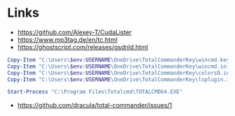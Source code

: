 # Links

- https://github.com/Alexey-T/CudaLister
- https://www.mp3tag.de/en/tc.html
- https://ghostscript.com/releases/gsdnld.html

``` powershell
Copy-Item "C:\Users\$env:USERNAME\OneDrive\TotalCommanderKey\wincmd.key" -Destination "C:\Program Files\Totalcmd"
Copy-Item "C:\Users\$env:USERNAME\OneDrive\TotalCommanderKey\wincmd.ini" -Destination "$env:APPDATA\GHISLER"
Copy-Item "C:\Users\$env:USERNAME\OneDrive\TotalCommanderKey\colorsD.ini" -Destination "$env:APPDATA\GHISLER"
Copy-Item "C:\Users\$env:USERNAME\OneDrive\TotalCommanderKey\lsplugin.ini" -Destination "$env:APPDATA\GHISLER"

Start-Process "C:\Program Files\Totalcmd\TOTALCMD64.EXE"
```

- https://github.com/dracula/total-commander/issues/1

